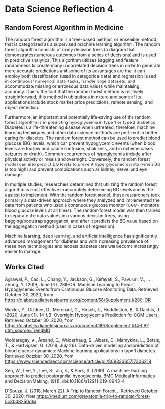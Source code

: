 # Data Science Reflection 4

## Random Forest Algorithm in Medicine 

The random forest algorithm is a tree-based method, or ensemble method, that is categorized as a supervised machine learning algorithm. The random forest algorithm consists of many decision trees (a diagram that demonstrates numerous outcomes from a series of decisions) and is used in predictive analytics. This algorithm utilizes bagging and feature randomness to create many uncorrelated decision trees in order to generate more accurate predictions and some of its advantages are that it can employ both classification (used in categorical data) and regression (used in continuous/ numerical data) tasks, handle large datasets, and accommodate missing or erroneous data values while maintaining accuracy. Due to the fact that the random forest method is relatively straightforward, this method is ubiquitous in nature and some of its applications include stock market price predictions, remote sensing, and object detection. 

Furthermore, an important and potentially life-saving use of the random forest algorithm is in predicting hypoglycemia in type 1 or type 2 diabetics. Diabetes is a life-threatening disease when untreated; therefore, machine learning techniques and other data science methods are pertinent in better caring for diabetes. The random forest method can be used to predict blood glucose (BG) levels, which can prevent hypoglycemic events (when blood levels are too low and cause confusion, shakiness, and in extreme cases seizures or death). Common occurrences of hypoglycemia include after physical activity or meals and overnight. Conversely, the random forest model can also predict BG levels to prevent hyperglycemic events (when BG is too high) and prevent complications such as kidney, nerve, and eye damage.

In multiple studies, researchers determined that utilizing the random forest algorithm is most effective in accurately determining BG levels and is the easiest to implement. With the random forest model, these researchers took primarily a data-driven approach where they analyzed and implemented the data from patients who used a continuous glucose monitor (CGM- monitors blood glucose levels at all times). The random forest model was then trained to separate the data values into various decision trees, using bagging/bootstrap aggregation, and after it predicts the BG value based on the aggregation method (used in cases of regression). 

Machine learning, deep learning, and artificial intelligence has significantly advanced management for diabetes and with increasing prevalence of these new technologies and models diabetes care will become increasingly easier to manage. 

## Works Cited 

Agrawal, P., Cao, L., Chang, Y., Jackson, G., Kefayati, S., Pavuluri, V., . . . Zhong, Y. (2019, June 01). 280-OR: Machine Learning to Predict Hypoglycemic Events from Continuous Glucose Monitoring Data. Retrieved October 30, 2020, from https://diabetes.diabetesjournals.org/content/68/Supplement_1/280-OR

Wexler, Y., Goldner, D., Merchant, G., Hirsch, A., Huddleston, B., &amp; Dachis, J. (2020, June 01). 14-LB: Overnight Hypoglycemia Prediction for CGM Users. Retrieved October 30, 2020, from https://diabetes.diabetesjournals.org/content/69/Supplement_1/14-LB?utm_source=TrendMD

Woldaregay, A., Årsand, E., Walderhaug, S., Albers, D., Mamykina, L., Botsis, T., &amp; Hartvigsen, G. (2019, July 26). Data-driven modeling and prediction of blood glucose dynamics: Machine learning applications in type 1 diabetes. Retrieved October 30, 2020, from https://www.sciencedirect.com/science/article/pii/S0933365717306218

Seo, W., Lee, Y., Lee, S., Jin, S., &amp; Park, S. (2019). A machine-learning approach to predict postprandial hypoglycemia. BMC Medical Informatics and Decision Making, 19(1). doi:10.1186/s12911-019-0943-4

D'Souza, J. (2018, March 22). A Trip to Random Forest... Retrieved October 30, 2020, from https://medium.com/greyatom/a-trip-to-random-forest-5c30d8250d6a
